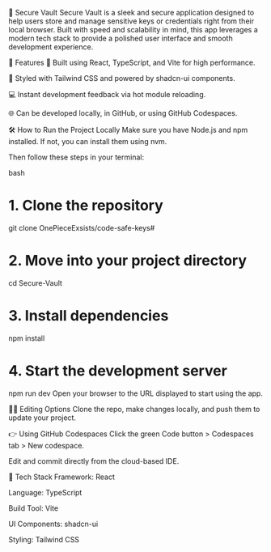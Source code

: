 🔐 Secure Vault
Secure Vault is a sleek and secure application designed to help users store and manage sensitive keys or credentials right from their local browser. Built with speed and scalability in mind, this app leverages a modern tech stack to provide a polished user interface and smooth development experience.

🚀 Features
🧩 Built using React, TypeScript, and Vite for high performance.

🎨 Styled with Tailwind CSS and powered by shadcn-ui components.

💻 Instant development feedback via hot module reloading.

🌐 Can be developed locally, in GitHub, or using GitHub Codespaces.

🛠️ How to Run the Project Locally
Make sure you have Node.js and npm installed. If not, you can install them using nvm.

Then follow these steps in your terminal:

bash
# 1. Clone the repository
git clone OnePieceExsists/code-safe-keys#

# 2. Move into your project directory
cd Secure-Vault

# 3. Install dependencies
npm install

# 4. Start the development server
npm run dev
Open your browser to the URL displayed  to start using the app.

🧑‍💻 Editing Options
Clone the repo, make changes locally, and push them to update your project.

👉 Using GitHub Codespaces
Click the green Code button > Codespaces tab > New codespace.

Edit and commit directly from the cloud-based IDE.

🧰 Tech Stack
Framework: React

Language: TypeScript

Build Tool: Vite

UI Components: shadcn-ui

Styling: Tailwind CSS
